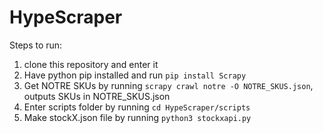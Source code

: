 # HypeScraper

Steps to run:

1. clone this repository and enter it
2. Have python pip installed and run ``pip install Scrapy``
4. Get NOTRE SKUs by running ``scrapy crawl notre -O NOTRE_SKUS.json``, outputs SKUs in NOTRE_SKUS.json
5. Enter scripts folder by running ``cd HypeScraper/scripts``
6. Make stockX.json file by running ``python3 stockxapi.py``
